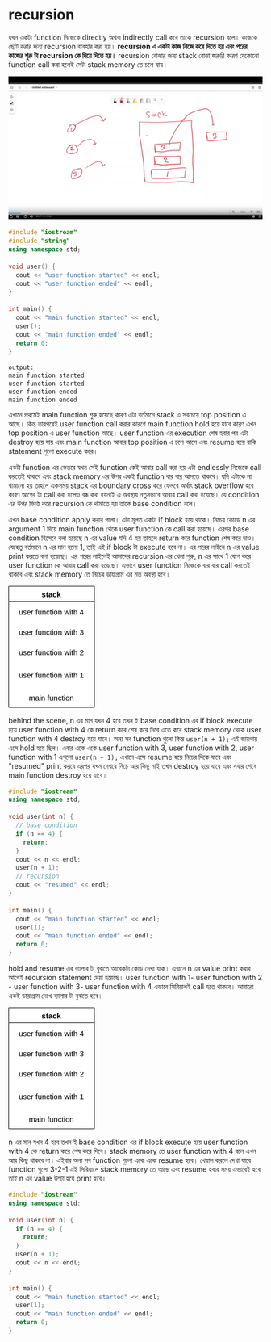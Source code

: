 # recursion

যখন একটা function নিজেকে directly অথবা indirectly call করে তাকে recursion বলে। কাজকে ছোট করার জন্য recursion ব্যবহার করা হয়। **recursion এ একটা কাজ নিজে করে দিতে হয় এবং পরের কাজের শুরু টা recursion কে দিয়ে দিতে হয়।** recursion বোঝার জন্য stack বোঝা জরুরি কারণ যেকোনো function call করা হলেই সেটা stack memory তে চলে যায়।&#x20;

![](<../.gitbook/assets/stack (1).png>)

```cpp
#include "iostream"
#include "string"
using namespace std;

void user() {
  cout << "user function started" << endl;
  cout << "user function ended" << endl;
}

int main() {
  cout << "main function started" << endl;
  user();
  cout << "main function ended" << endl;
  return 0;
}
```

```
output:
main function started
user function started
user function ended
main function ended
```

এখানে প্রথমেই main function শুরু হয়েছে কারণ এটা বর্তমানে stack এ সবচেয়ে top position এ আছে। কিন্ত তারপরেই user function call করার কারণে main function hold হয়ে যাবে কারণ এখন top position এ user function আছে। user function এর execution শেষ হবার পর এটা destroy হয়ে যায় এবং main function আবার top position এ চলে আসে এবং resume হয়ে বাকি statement গুলো execute করে।

একটা function এর ভেতরে যখন সেই function কেই আবার call করা হয় এটা endlessly নিজেকে call করতেই থাকবে এবং stack memory এর উপর একই function বার বার আসতে থাকবে। যদি এটাকে না থামানো হয় তাহলে একসময় stack এর boundary cross করে ফেলবে অর্থাৎ stack overflow হবে কারণ আগের টা call করা হলেও বন্ধ করা হয়নাই এ অবস্থায় নতুনভাবে আবার call করা হয়েছে। যে condition এর উপর ভিত্তি করে recursion কে থামাতে হয় তাকে base condition বলে।&#x20;

এখন base condition apply করার পালা। এটা মূলত একটা if block হয়ে থাকে। নিচের কোডে n এর argument 1 দিয়ে main function থেকে user function কে call করা হয়েছে। এরপর  base condition হিসেবে বলা হয়েছে n এর value যদি 4 হয় তাহলে return করে function শেষ করে দাও। যেহেতু বর্তমানে n এর মান হলো 1, তাই এই if block টা execute হবে না। এর পরের লাইনে n এর value print করতে বলা হয়েছে। এর পরের লাইনেই আমাদের recursion এর খেলা শুরু, n এর সাথে 1 যোগ করে  user function কে আবার call করা হয়েছে। এভাবে user function নিজেকে বার বার call করতেই থাকবে এবং stack memory তে নিচের ডায়াগ্রাম এর মত অবস্থা হবে।

![](../.gitbook/assets/stack.png)

behind the scene, n এর মান যখন 4 হবে তখন ই base condition এর if block execute হয়ে user function with 4 কে return করে শেষ করে দিবে এতে করে stack memory থেকে user function with 4 destroy হয়ে যাবে। অন্য সব function গুলো কিন্ত  `user(n + 1);` এই জায়গায় এসে hold হয়ে ছিল। এবার একে একে  user function with 3,  user function with 2,  user function with 1 এগুলো `user(n + 1);` এখানে এসে resume হয়ে নিচের দিকে যাবে এবং "resumed" print করবে এরপর যখন দেখবে নিচে আর কিছু নাই তখন destroy হয়ে যাবে এবং সবার শেষে main function destroy হয়ে যাবে।

```cpp
#include "iostream"
using namespace std;

void user(int n) {
  // base condition
  if (n == 4) {
    return;
  }
  cout << n << endl;
  user(n + 1);
  // recursion
  cout << "resumed" << endl;
}

int main() {
  cout << "main function started" << endl;
  user(1);
  cout << "main function ended" << endl;
  return 0;
}
```

hold and resume এর ব্যাপার টা বুঝতে আরেকটা কোড দেখা যাক। এখানে n এর value print করার আগেই recursion statement দেয়া হয়েছে। user function with 1- user function with 2 - user function with 3- user function with 4 এভাবে সিরিয়ালই call হতে থাকবে। আবারো একই ডায়াগ্রাম দেখে ব্যাপার টা বুঝতে হবে।

![](../.gitbook/assets/stack.png)

&#x20;n এর মান যখন 4 হবে তখন ই base condition এর if block execute হয়ে user function with 4 কে return করে শেষ করে দিবে।  stack memory তে user function with 4 বলে এখন আর কিছু থাকবে না। এইবার অন্য সব function গুলো একে একে resume হবে। খেয়াল করলে দেখা যাবে function গুলো 3-2-1 এই সিরিয়ালে stack memory তে আছে এবং resume হবার সময় এভাবেই হবে তাই n এর value উল্টা হয়ে print হবে।

```cpp
#include "iostream"
using namespace std;

void user(int n) {
  if (n == 4) {
    return;
  }
  user(n + 1);
  cout << n << endl;
}

int main() {
  cout << "main function started" << endl;
  user(1);
  cout << "main function ended" << endl;
  return 0;
}
```
